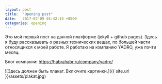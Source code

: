 ```yaml
---
layout: post
title:  "Opening post"
date:   2017-07-09 05:42:15 +0500
categories: opening
---
```

Это мой первый пост на данной платформе (jekyll + github pages).
Здесь я буду рассказывать о разных технических вещах, по большей части относящихся
к моей работе. Я работаю на компанию YADRO, уже почти месяц.

Блог компании: https://habrahabr.ru/company/yadro/

![Здесь должен быть плакат. Включите картинки.]({{ site.url }}/assets/plakat.jpg)

